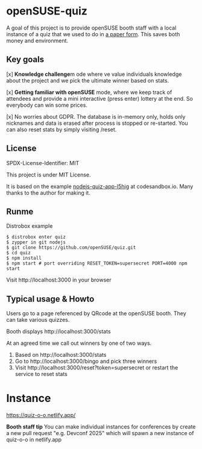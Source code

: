 # openSUSE-quiz

A goal of this project is to provide openSUSE booth staff with a local instance of a quiz that we used to do in [a paper form](https://github.com/openSUSE/artwork/tree/master/quizzes). This saves both money and environment.

## Key goals

[x] **Knowledge challenge**m ode where ve value individuals knowledge about the project and we pick the ultimate winner based on stats.

[x] **Getting familiar with openSUSE** mode, where we keep track of attendees and provide a mini interactive (press enter) lottery at the end. So everybody can win some prices.

[x] No worries about GDPR. The database is in-memory only, holds only nicknames and data is erased after process is stopped or re-started. You can also reset stats by simply visiting /reset.

## License

SPDX-License-Identifier: MIT

This project is under MIT License.

It is based on the example [nodejs-quiz-app-l5hig](https://codesandbox.io/p/sandbox/nodejs-quiz-app-l5hig) at codesandbox.io. Many thanks to the author for making it.

## Runme

Distrobox example

```
$ distrobox enter quiz
$ zypper in git nodejs
$ git clone https://github.com/openSUSE/quiz.git
$ cd quiz
$ npm install
$ npm start # port overriding RESET_TOKEN=supersecret PORT=4000 npm start
```

Visit http://localhost:3000 in your browser

## Typical usage & Howto

Users go to a page referenced by QRcode at the openSUSE booth.
They can take various quizzes.

Booth displays http://localhost:3000/stats

At an agreed time we call out winners by one of two ways.

1. Based on http://localhost:3000/stats
2. Go to http://localhost:3000/bingo and pick three winners
3. Visit http://localhost:3000/reset?token=supersecret or restart the service to reset stats

# Instance

https://quiz-o-o.netlify.app/

**Booth staff tip**
You can make individual instances for conferences by create a new pull request "e.g. Devconf 2025" which will spawn a new instance of quiz-o-o in netlify.app
